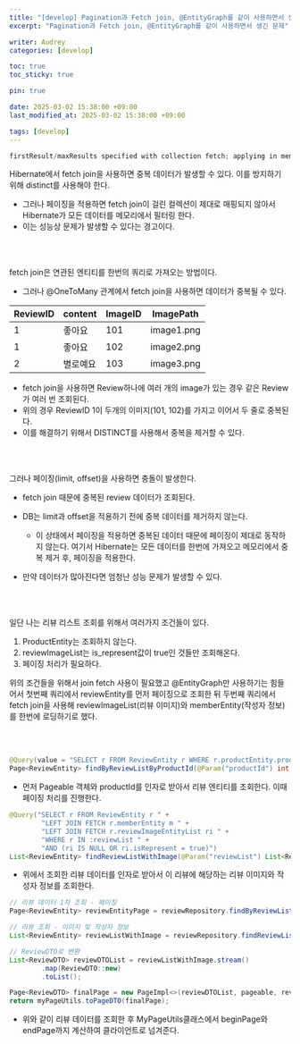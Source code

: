 ```yaml
---
title: "[develop] Pagination과 Fetch join, @EntityGraph를 같이 사용하면서 생긴 문제"
excerpt: "Pagination과 Fetch join, @EntityGraph를 같이 사용하면서 생긴 문제"

writer: Audrey
categories: [develop]

toc: true
toc_sticky: true

pin: true

date: 2025-03-02 15:38:00 +09:00
last_modified_at: 2025-03-02 15:38:00 +09:00

tags: [develop]
---
```

```java
firstResult/maxResults specified with collection fetch; applying in memory
```

Hibernate에서 fetch join을 사용하면 중복 데이터가 발생할 수 있다. 이를 방지하기 위해 distinct를 사용해야 한다. 

- 그러나 페이징을 적용하면 fetch join이 걸린 컬렉션이 제대로 매핑되지 않아서 Hibernate가 모든 데이터를 메모리에서 필터링 한다.
- 이는 성능상 문제가 발생할 수 있다는 경고이다.   

<br>
<br>

fetch join은 연관된 엔티티를 한번의 쿼리로 가져오는 방법이다.

- 그러나 @OneToMany 관계에서 fetch join을 사용하면 데이터가 중복될 수 있다.

| ReviewID | content | ImageID | ImagePath |
| --- | --- | --- | --- |
| 1 | 좋아요 | 101 | image1.png |
| 1 | 좋아요 | 102 | image2.png |
| 2 | 별로예요 | 103 | image3.png |
- fetch join을 사용하면 Review하나에 여러 개의 image가 있는 경우 같은 Review가 여러 번 조회된다.
- 위의 경우 ReviewID 1이 두개의 이미지(101, 102)를 가지고 이어서 두 줄로 중복된다.
- 이를 해결하기 위해서 DISTINCT를 사용해서 중복을 제거할 수 있다.

<br>
<br>

그러나 페이징(limit, offset)을 사용하면 충돌이 발생한다.

- fetch join 때문에 중복된 review 데이터가 조회된다.
- DB는 limit과 offset을 적용하기 전에 중복 데이터를 제거하지 않는다.
    - 이 상태에서 페이징을 적용하면 중복된 데이터 때문에 페이징이 제대로 동작하지 않는다.
여기서 Hibernate는 모든 데이터를 한번에 가져오고 메모리에서 중복 제거 후, 페이징을 적용한다.

- 만약 데이터가 많아진다면 엄청난 성능 문제가 발생할 수 있다.

<br>
<br>

일단 나는 리뷰 리스트 조회를 위해서 여러가지 조건들이 있다.

1. ProductEntity는 조회하지 않는다.
2. reviewImageList는 is_represent값이 true인 것들만 조회해온다.
3. 페이징 처리가 필요하다.

위의 조건들을 위해서 join fetch 사용이 필요했고 @EntityGraph만 사용하기는 힘들어서 첫번째 쿼리에서 reviewEntity를 먼저 페이징으로 조회한 뒤 두번째 쿼리에서 fetch join을 사용해 reviewImageList(리뷰 이미지)와 memberEntity(작성자 정보)를 한번에 로딩하기로 했다.

<br>
<br>

```java
@Query(value = "SELECT r FROM ReviewEntity r WHERE r.productEntity.productId = :productId")
Page<ReviewEntity> findByReviewListByProductId(@Param("productId") int productId, Pageable pageable);
```

- 먼저 Pageable 객체와 productId를 인자로 받아서 리뷰 엔티티를 조회한다. 이때 페이징 처리를 진행한다.

```java
@Query("SELECT r FROM ReviewEntity r " +
        "LEFT JOIN FETCH r.memberEntity m " +
        "LEFT JOIN FETCH r.reviewImageEntityList ri " +
        "WHERE r IN :reviewList " +
        "AND (ri IS NULL OR ri.isRepresent = true)")
List<ReviewEntity> findReviewListWithImage(@Param("reviewList") List<ReviewEntity> reviewList);
```

- 위에서 조회한 리뷰 데이터를 인자로 받아서 이 리뷰에 해당하는 리뷰 이미지와 작성자 정보를 조회한다.

```java
// 리뷰 데이터 1차 조회 - 페이징
Page<ReviewEntity> reviewEntityPage = reviewRepository.findByReviewListByProductId(productId, finalPageable);

// 리뷰 조회 - 이미지 및 작성자 정보
List<ReviewEntity> reviewListWithImage = reviewRepository.findReviewListWithImage(reviewEntityPage.getContent());

// ReviewDTO로 변환
List<ReviewDTO> reviewDTOList = reviewListWithImage.stream()
        .map(ReviewDTO::new)
        .toList();

Page<ReviewDTO> finalPage = new PageImpl<>(reviewDTOList, pageable, reviewEntityPage.getTotalElements());
return myPageUtils.toPageDTO(finalPage);
```

- 위와 같이 리뷰 데이터를 조회한 후 MyPageUtils클래스에서 beginPage와 endPage까지 계산하여 클라이언트로 넘겨준다.